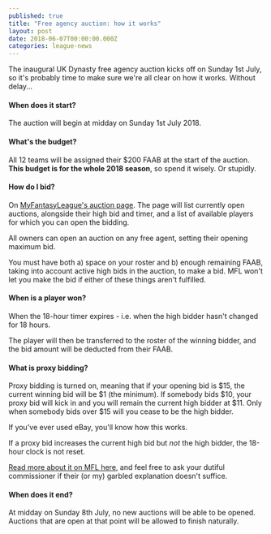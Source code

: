 ```yaml
---
published: true
title: "Free agency auction: how it works"
layout: post
date: 2018-06-07T00:00:00.000Z
categories: league-news
---
```


The inaugural UK Dynasty free agency auction kicks off on Sunday 1st July, so it's probably time to make sure we're all clear on how it works. Without delay...

#### When does it start?

The auction will begin at midday on Sunday 1st July 2018. 

#### What's the budget?

All 12 teams will be assigned their $200 FAAB at the start of the auction. **This budget is for the whole 2018 season**, so spend it wisely. Or stupidly.  

#### How do I bid?

On [MyFantasyLeague's auction page](https://www80.myfantasyleague.com/2018/options?L=11959&O=43). The page will list currently open auctions, alongside their high bid and timer, and a list of available players for which you can open the bidding.

All owners can open an auction on any free agent, setting their opening maximum bid.

You must have both a) space on your roster and b) enough remaining FAAB, taking into account active high bids in the auction, to make a bid. MFL won't let you make the bid if either of these things aren't fulfilled.

#### When is a player won?

When the 18-hour timer expires - i.e. when the high bidder hasn't changed for 18 hours. 

The player will then be transferred to the roster of the winning bidder, and the bid amount will be deducted from their FAAB.

#### What is proxy bidding?

Proxy bidding is turned on, meaning that if your opening bid is $15, the current winning bid will be $1 (the minimum). If somebody bids $10, your proxy bid will kick in and you will remain the current high bidder at $11. Only when somebody bids over $15 will you cease to be the high bidder.

If you've ever used eBay, you'll know how this works.

If a proxy bid increases the current high bid but *not* the high bidder, the 18-hour clock is not reset.

[Read more about it on MFL here](https://www80.myfantasyleague.com/2018/support?L=11959&FAQ=858), and feel free to ask your dutiful commissioner if their (or my) garbled explanation doesn't suffice.

#### When does it end?

At midday on Sunday 8th July, no new auctions will be able to be opened. Auctions that are open at that point will be allowed to finish naturally.